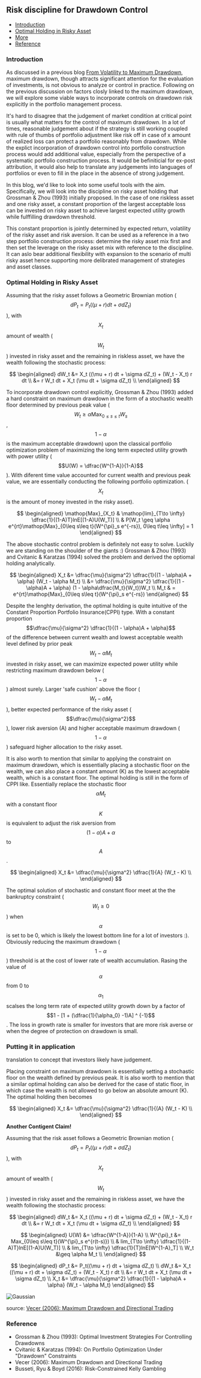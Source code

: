 #

## Risk discipline for Drawdown Control

- [Introduction](#introduction)
- [Optimal Holding in Risky Asset](#optimal)
- [More](#more)
- [Reference](#ref)

### Introduction <a name="introduction"></a>


As discussed in a previous blog [From Volatility to Maximum Drawdown](https://skybluerw.github.io/2023/10/15/max-drawdown.html), maximum drawdown, though attracts significant attention for the evaluation of investments, is not obvious to analyze or control in practice. Following on the previous discussion on factors closly linked to the maximum drawdown, we will explore some viable ways to incorporate controls on drawdown risk explicitly in the portfolio management process. 

It's hard to disagree that the judgement of market condition at critical point is usually what matters for the control of maximum drawdown. In a lot of times, reasonable judgement about if the strategy is still working coupled with rule of thumbs of portfolio adjustment like risk off in case of x amount of realized loss can protect a portfolio reasonably from drawdown. While the explict incorporation of drawdown control into portfolio construction process would add additional value, especially from the perspective of a systematic portfolio construction process. It would be befiniticial for ex-post attribution, it would also help to translate any judgements into languages of portfolios or even to fill in the place in the absence of strong judgement.

In this blog, we'd like to look into some useful tools with the aim. Specifically, we will look into the discipline on risky asset holding that Grossman & Zhou (1993) initially proposed. In the case of one riskless asset and one risky asset, a constant proportion of the largest acceptable loss can be invested on risky asset to achieve largest expected utility growth while fulffilling drawdown threshold. 

This constant proportion is jointly determined by expected return, volatility of the risky asset and risk aversion. It can be used as a reference in a two step portfolio construction process: determine the risky asset mix first and then set the leverage on the risky asset mix with reference to the discipline. It can aslo bear additional flexibility with expansion to the scenario of multi risky asset hence supporting more delibrated management of strategies and asset classes.


### Optimal Holding in Risky Asset <a name="optimal"></a>

Assuming that the risky asset follows a Geometric Brownian motion ($$dP_t = P_t((\mu + r) dt + \sigma dZ_t)$$), with $$X_t$$ amount of wealth ($$W_t$$) invested in risky asset and the remaining in riskless asset, we have the wealth following the stochastic process:

$$
\begin{aligned}
dW_t &= X_t ((\mu + r) dt + \sigma dZ_t) + (W_t - X_t) r dt \\
     &= r W_t dt + X_t (\mu dt + \sigma dZ_t) \\
\end{aligned}
$$

To incorporate drawdown control explicitly, Grossman & Zhou (1993) added a hard constraint on maximum drawdown in the form of a stochastic wealth floor determined by previous peak value ($$W_t \geq \alpha \mathop{Max}_{0\leq s\leq t}{W_s}$$, $$1 - \alpha$$ is the maximum acceptable drawdown) upon the classical portfolio optimization problem of maximizing the long term expected utility growth with power utility ($$U(W) = \dfrac{W^{1-A}}{1-A}$$). With diferent time value accounted for current wealth and previous peak value, we are essentially conducting the following portfolio optimization. ($$X_t$$ is the amount of money invested in the risky asset).


$$
\begin{aligned}
\mathop{Max}_{X_t} &
\mathop{lim}_{T\to \infty} \dfrac{1}{(1-A)T}lnE[(1-A)U(W_T)] \\
& P[W_t \geq \alpha e^{rt}\mathop{Max}_{0\leq s\leq t}(W^{\pi}_s e^{-rs}), 0\leq t\leq \infty] = 1 
\end{aligned}
$$

The above stochastic control problem is definitely not easy to solve. Luckily we are standing on the shoulder of the giants :) Grossman & Zhou (1993) and Cvitanic & Karatzas (1994) solved the problem and derived the optiomal holding analytically.

$$
\begin{aligned}
X_t &= \dfrac{\mu}{\sigma^2} \dfrac{1}{(1 - \alpha)A + \alpha} (W_t - \alpha M_t) \\
    &= \dfrac{\mu}{\sigma^2} \dfrac{1}{(1 - \alpha)A + \alpha} (1 - \alpha\dfrac{M_t}{W_t})W_t \\
M_t & = e^{rt}\mathop{Max}_{0\leq s\leq t}(W^{\pi}_s e^{-rs})
\end{aligned}
$$

Despite the lenghty derivation, the optimal holding is quite intuitive of the Constant Proportion Portfolio Insurance(CPPI) type. With a constant proportion $$\dfrac{\mu}{\sigma^2} \dfrac{1}{(1 - \alpha)A + \alpha}$$ of the difference between current wealth and lowest acceptable wealth level defined by prior peak $$W_t - \alpha M_t$$ invested in risky asset, we can maximize expected power utility while restricting maximum drawdown below ($$1 - \alpha$$) almost surely. Larger 'safe cushion' above the floor ($$W_t - \alpha M_t$$), better expected performance of the risky asset ($$\dfrac{\mu}{\sigma^2}$$), lower risk aversion (A) and higher acceptable maximum drawdown ($$1 - \alpha$$) safeguard higher allocation to the risky asset. 

It is also worth to mention that similar to applying the constraint on maximum drawdown, which is essentially placing a stochastic floor on the wealth, we can also place a constant amount (K) as the lowest acceptable wealth, which is a constant floor. The optimal holding is still in the form of CPPI like. Essentially replace the stochastic floor $$\alpha M_t$$ with a constant floor $$K$$ is equivalent to adjust the risk aversion from $$(1 - \alpha)A + \alpha$$ to $$A$$.

$$
\begin{aligned}
X_t &= \dfrac{\mu}{\sigma^2} \dfrac{1}{A} (W_t - K) \\
\end{aligned}
$$
 
The optimal  solution of stochastic and constant floor meet at the the bankruptcy constraint ($$W_t \geq 0$$) when $$\alpha$$ is set to be 0, which is likely the lowest bottom line for a lot of investors :). Obviously reducing the maximum drawdown ($$1 - \alpha$$) threshold is at the cost of lower rate of wealth accumulation. Rasing the value of $$\alpha$$ from 0 to $$\alpha_1$$ scalses the long term rate of expected utility growth down by a factor of $$1 - [1 + (\dfrac{1}{\alpha_0} -1)A] ^ {-1}$$. The loss in growth rate is smaller for investors that are more risk averse or when the degree of protection on drawdown is small. 


### Putting it in application <a name="more"></a>

translation to concept that investors likely have judgement. 

Placing constraint on maximum drawdown is essentially setting a stochastic floor on the wealth defined by previous peak. It is also worth to mention that a similar optimal holding can also be derived for the case of static floor, in which case the wealth is not allowed to go below an absolute amount (K). The optimal holding then becomes

$$
\begin{aligned}
X_t &= \dfrac{\mu}{\sigma^2} \dfrac{1}{(A} (W_t - K) \\
\end{aligned}
$$

**Another Contigent Claim!**

Assuming that the risk asset follows a Geometric Brownian motion ($$dP_t = P_t((\mu + r) dt + \sigma dZ_t)$$), with $$X_t$$ amount of wealth ($$W_t$$) invested in risky asset and the remaining in riskless asset, we have the wealth following the stochastic process:

$$
\begin{aligned}
dW_t &= X_t ((\mu + r) dt + \sigma dZ_t) + (W_t - X_t) r dt \\
     &= r W_t dt + X_t (\mu dt + \sigma dZ_t) \\
\end{aligned}
$$


$$
\begin{aligned}
U(W) &= \dfrac{W^{1-A}}{1-A} \\ 
W^{\pi}_t &= Max_{0\leq s\leq t}(W^{\pi}_s e^{r(t-s)}) \\
& lim_{T\to \infty} \dfrac{1}{(1-A)T}lnE[(1-A)U(W_T)] \\
& lim_{T\to \infty} \dfrac{1}{T}lnE[W^{1-A}_T] \\
W_t &\geq \alpha M_t \\
\end{aligned}
$$

$$
\begin{aligned}
dP_t &= P_t((\mu + r) dt + \sigma dZ_t) \\
dW_t &= X_t ((\mu + r) dt + \sigma dZ_t) + (W_t - X_t) r dt \\
     &= r W_t dt + X_t (\mu dt + \sigma dZ_t) \\
X_t &= \dfrac{\mu}{\sigma^2} \dfrac{1}{(1 - \alpha)A + \alpha} (W_t - \alpha M_t)
\end{aligned}
$$




![Gaussian](https://raw.githubusercontent.com/SkyBlueRW/SkyBlueRW.github.io/main/_posts/asset/mdd_call_delta.png)

source: [Vecer (2006): Maximum Drawdown and Directional Trading](http://www.stat.columbia.edu/~vecer/maxdrawdown3.pdf)

### Reference <a name="ref"></a>
- Grossman & Zhou (1993): Optimal Investment Strategies For Controlling Drawdowns
- Cvitanic & Karatzas (1994): On Portfolio Optimization Under "Drawdown" Constraints
- Vecer (2006): Maximum Drawdown and Directional Trading
- Busseti, Ryu & Boyd (2016): Risk-Constrained Kelly Gambling

